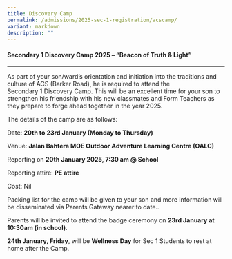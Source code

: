 ```yaml
---
title: Discovery Camp
permalink: /admissions/2025-sec-1-registration/acscamp/
variant: markdown
description: ""
---
```

#### **Secondary 1 Discovery Camp 2025 – “Beacon of Truth & Light”** ####
------------------------------------------------------------------------------------------------------------------------


As part of your son/ward’s orientation and initiation into the traditions and culture of ACS (Barker Road), he is required to attend the Secondary 1 Discovery Camp. This will be an excellent time for your son to strengthen his friendship with his new classmates and Form Teachers as they prepare to forge ahead together in the year 2025.

The details of the camp are as follows:

Date: **20th to  23rd January (Monday to Thursday)**

Venue: **Jalan Bahtera MOE Outdoor Adventure Learning Centre (OALC)**

Reporting on **20th January 2025, 7:30 am @ School**

Reporting attire: **PE attire**

Cost: Nil

Packing list for the camp will be given to your son and more information will be disseminated via Parents Gateway nearer to date..

Parents will be invited to attend the badge ceremony on **23rd January at 10:30am (in school)**.

**24th January, Friday**, will be **Wellness Day** for Sec 1 Students to rest at home after the Camp.